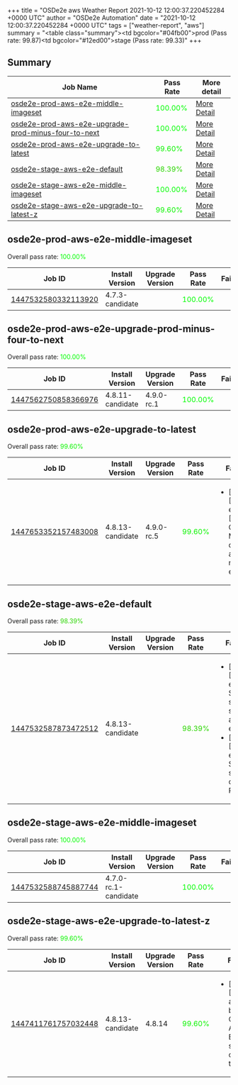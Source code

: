 +++
title = "OSDe2e aws Weather Report 2021-10-12 12:00:37.220452284 +0000 UTC"
author = "OSDe2e Automation"
date = "2021-10-12 12:00:37.220452284 +0000 UTC"
tags = ["weather-report", "aws"]
summary = "<table class=\"summary\"><tr><td bgcolor=\"#04fb00\"></td><td>prod (Pass rate: 99.87)</td></tr><tr><td bgcolor=\"#12ed00\"></td><td>stage (Pass rate: 99.33)</td></tr></table>"
+++
## Summary

| Job Name | Pass Rate | More detail |
|----------|-----------|-------------|
|[osde2e-prod-aws-e2e-middle-imageset](https://prow.ci.openshift.org/?job=osde2e-prod-aws-e2e-middle-imageset)| <span style="color:#01fe00;">100.00%</span>|[More Detail](#osde2e-prod-aws-e2e-middle-imageset)|
|[osde2e-prod-aws-e2e-upgrade-prod-minus-four-to-next](https://prow.ci.openshift.org/?job=osde2e-prod-aws-e2e-upgrade-prod-minus-four-to-next)| <span style="color:#01fe00;">100.00%</span>|[More Detail](#osde2e-prod-aws-e2e-upgrade-prod-minus-four-to-next)|
|[osde2e-prod-aws-e2e-upgrade-to-latest](https://prow.ci.openshift.org/?job=osde2e-prod-aws-e2e-upgrade-to-latest)| <span style="color:#0bf400;">99.60%</span>|[More Detail](#osde2e-prod-aws-e2e-upgrade-to-latest)|
|[osde2e-stage-aws-e2e-default](https://prow.ci.openshift.org/?job=osde2e-stage-aws-e2e-default)| <span style="color:#2ad500;">98.39%</span>|[More Detail](#osde2e-stage-aws-e2e-default)|
|[osde2e-stage-aws-e2e-middle-imageset](https://prow.ci.openshift.org/?job=osde2e-stage-aws-e2e-middle-imageset)| <span style="color:#01fe00;">100.00%</span>|[More Detail](#osde2e-stage-aws-e2e-middle-imageset)|
|[osde2e-stage-aws-e2e-upgrade-to-latest-z](https://prow.ci.openshift.org/?job=osde2e-stage-aws-e2e-upgrade-to-latest-z)| <span style="color:#0bf400;">99.60%</span>|[More Detail](#osde2e-stage-aws-e2e-upgrade-to-latest-z)|



## osde2e-prod-aws-e2e-middle-imageset

Overall pass rate: <span style="color:#01fe00;">100.00%</span>

| Job ID | Install Version | Upgrade Version | Pass Rate | Failures |
|--------|-----------------|-----------------|-----------|----------|
[1447532580332113920](https://prow.ci.openshift.org/view/gs/origin-ci-test/logs/osde2e-prod-aws-e2e-middle-imageset/1447532580332113920) | 4.7.3-candidate |  | <span style="color:#01fe00;">100.00%</span>|



## osde2e-prod-aws-e2e-upgrade-prod-minus-four-to-next

Overall pass rate: <span style="color:#01fe00;">100.00%</span>

| Job ID | Install Version | Upgrade Version | Pass Rate | Failures |
|--------|-----------------|-----------------|-----------|----------|
[1447562750858366976](https://prow.ci.openshift.org/view/gs/origin-ci-test/logs/osde2e-prod-aws-e2e-upgrade-prod-minus-four-to-next/1447562750858366976) | 4.8.11-candidate | 4.9.0-rc.1 | <span style="color:#01fe00;">100.00%</span>|



## osde2e-prod-aws-e2e-upgrade-to-latest

Overall pass rate: <span style="color:#0bf400;">99.60%</span>

| Job ID | Install Version | Upgrade Version | Pass Rate | Failures |
|--------|-----------------|-----------------|-----------|----------|
[1447653352157483008](https://prow.ci.openshift.org/view/gs/origin-ci-test/logs/osde2e-prod-aws-e2e-upgrade-to-latest/1447653352157483008) | 4.8.13-candidate | 4.9.0-rc.5 | <span style="color:#0bf400;">99.60%</span>|<ul><li>[upgrade] [Suite: e2e] [OSD] OCM Metrics do exist and are not empty</li></ul>



## osde2e-stage-aws-e2e-default

Overall pass rate: <span style="color:#2ad500;">98.39%</span>

| Job ID | Install Version | Upgrade Version | Pass Rate | Failures |
|--------|-----------------|-----------------|-----------|----------|
[1447532587873472512](https://prow.ci.openshift.org/view/gs/origin-ci-test/logs/osde2e-stage-aws-e2e-default/1447532587873472512) | 4.8.13-candidate |  | <span style="color:#2ad500;">98.39%</span>|<ul><li>[install] [Suite: e2e] Storage sc-list should be able to be expanded</li><li>[install] [Suite: e2e] Storage storage create PVCs</li></ul>



## osde2e-stage-aws-e2e-middle-imageset

Overall pass rate: <span style="color:#01fe00;">100.00%</span>

| Job ID | Install Version | Upgrade Version | Pass Rate | Failures |
|--------|-----------------|-----------------|-----------|----------|
[1447532588745887744](https://prow.ci.openshift.org/view/gs/origin-ci-test/logs/osde2e-stage-aws-e2e-middle-imageset/1447532588745887744) | 4.7.0-rc.1-candidate |  | <span style="color:#01fe00;">100.00%</span>|



## osde2e-stage-aws-e2e-upgrade-to-latest-z

Overall pass rate: <span style="color:#0bf400;">99.60%</span>

| Job ID | Install Version | Upgrade Version | Pass Rate | Failures |
|--------|-----------------|-----------------|-----------|----------|
[1447411761757032448](https://prow.ci.openshift.org/view/gs/origin-ci-test/logs/osde2e-stage-aws-e2e-upgrade-to-latest-z/1447411761757032448) | 4.8.13-candidate | 4.8.14 | <span style="color:#0bf400;">99.60%</span>|<ul><li>[upgrade] [Suite: app-builds] OpenShift Application Build E2E should get created in the cluster</li></ul>




